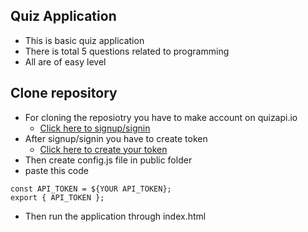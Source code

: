 ## Quiz Application

- This is basic quiz application 
- There is total 5 questions related to programming
- All are of easy level

## Clone repository

- For cloning the reposiotry you have to make account on quizapi.io
    - <a href="https://quizapi.io/register" target="_blank">Click here to signup/signin</a>
- After signup/signin you have to create token
    - <a href="https://quizapi.io/clientarea/settings/token" target="_blank">Click here to create your token</a>
- Then create config.js file in public folder
- paste this code 

```
const API_TOKEN = ${YOUR API_TOKEN};
export { API_TOKEN };
```
- Then run the application through index.html
